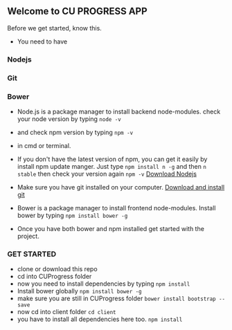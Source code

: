 ## Welcome to CU PROGRESS APP

Before we get started, know this.

- You need to have
### Nodejs
### Git
### Bower
- Node.js is a package manager to install backend node-modules. check your node version by typing 
`node -v` 
- and check npm version by typing 
`npm -v` 
- in cmd or terminal.
- If you don't have the latest version of npm, you can get it easily by install npm update manger. Just type
`npm install n -g` and then `n stable` then check your version again `npm -v`
[Download Nodejs](https://nodejs.org/en/)

- Make sure you have git installed on your computer.
[Download and install git](https://git-scm.com/downloads)
- Bower is a package manager to install frontend node-modules. Install bower by typing 
`npm install bower -g`

- Once you have both bower and npm installed get started with the project.

### GET STARTED
- clone or download this repo
- cd into CUProgress folder
- now you need to install dependencies by typing 
`npm install`
- Install bower globally
`npm install bower -g`
- make sure you are still in CUProgress folder
`bower install bootstrap --save`
- now cd into client folder
`cd client`
- you have to install all dependencies here too.
`npm install`
